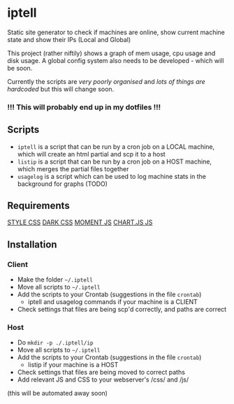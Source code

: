 # iptell
Static site generator to check if machines are online, show current machine state and show their IPs (Local and Global)

This project (rather niftily) shows a graph of mem usage, cpu usage and disk usage.
A global config system also needs to be developed - which will be soon.

Currently the scripts are *very poorly organised* and *lots of things are hardcoded* but this will change soon.

### !!! This will probably end up in my dotfiles !!!

## Scripts
- `iptell` is a script that can be run by a cron job on a LOCAL machine, which will create an html partial and scp it to a host
- `listip` is a script that can be run by a cron job on a HOST machine, which merges the partial files together
- `usagelog` is a script which can be used to log machine stats in the background for graphs (TODO)


## Requirements
[STYLE CSS](http://willmatthews.xyz/css/dark.css)
[DARK CSS](http://willmatthews.xyz/css/style.css)
[MOMENT JS](http://willmatthews.xyz/js/moment.min.js)
[CHART.JS JS](http://willmatthews.xyz/js/Chart.min.js)

## Installation
### Client
- Make the folder `~/.iptell`
- Move all scripts to `~/.iptell`
- Add the scripts to your Crontab (suggestions in the file `crontab`)
    - iptell and usagelog commands if your machine is a CLIENT
- Check settings that files are being scp'd correctly, and paths are correct
### Host
- Do `mkdir -p ./.iptell/ip`
- Move all scripts to `~/.iptell`
- Add the scripts to your Crontab (suggestions in the file `crontab`)
    - listip if your machine is a HOST
- Check settings that files are being moved to correct paths
- Add relevant JS and CSS to your webserver's /css/ and /js/

(this will be automated away soon)
